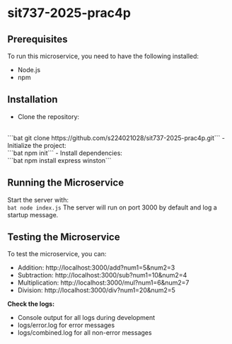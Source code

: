 # sit737-2025-prac4p

## Prerequisites
To run this microservice, you need to have the following installed:
- Node.js
- npm

## Installation
- Clone the repository:
<br>
```bat git clone https://github.com/s224021028/sit737-2025-prac4p.git```
- Initialize the project:
<br>
```bat npm init```
- Install dependencies:
<br>
```bat npm install express winston```

## Running the Microservice
Start the server with:
<br>
```bat node index.js```
The server will run on port 3000 by default and log a startup message.

## Testing the Microservice
To test the microservice, you can:

- Addition: http://localhost:3000/add?num1=5&num2=3
- Subtraction: http://localhost:3000/sub?num1=10&num2=4
- Multiplication: http://localhost:3000/mul?num1=6&num2=7
- Division: http://localhost:3000/div?num1=20&num2=5

<b>Check the logs:</b>

- Console output for all logs during development
- logs/error.log for error messages
- logs/combined.log for all non-error messages
